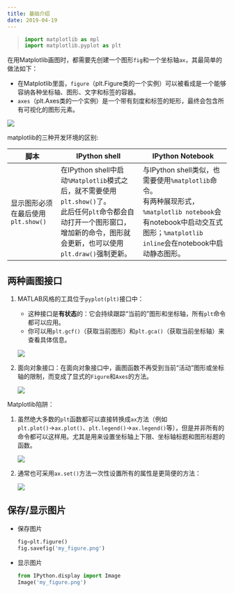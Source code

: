 ```yaml
---
title: 基础介绍
date: 2019-04-19
---
```


> ```python
> import matplotlib as mpl
> import matplotlib.pyplot as plt
> ```

在用Matplotlib画图时，都需要先创建一个图形`fig`和一个坐标轴`ax`，其最简单的做法如下：

- 在Matplotlib里面，`figure`（plt.Figure类的一个实例）可以被看成是一个能够容纳各种坐标轴、图形、文字和标签的容器。
- `axes`（plt.Axes类的一个实例）是一个带有刻度和标签的矩形，最终会包含所有可视化的图形元素。       

![](https://chua-n.gitee.io/figure-bed/notebook/Python/483.png)

matplotlib的三种开发环境的区别:

| 脚本                               | IPython shell                                                | IPython Notebook                                             |
| ---------------------------------- | ------------------------------------------------------------ | ------------------------------------------------------------ |
| 显示图形必须在最后使用`plt.show()` | 在IPython shell中启动`%Matplotlib`模式之后，就不需要使用`plt.show()`了。<br />此后任何`plt`命令都会自动打开一个图形窗口，增加新的命令，图形就会更新，也可以使用`plt.draw()`强制更新。 | 与IPython shell类似，也需要使用`%matplotlib`命令。<br />有两种展现形式，`%matplotlib notebook`会有notebook中启动交互式图形；`%matplotlib inline`会在notebook中启动静态图形。 |

## 两种画图接口

1. MATLAB风格的工具位于`pyplot(plt)`接口中：

    - 这种接口是**有状态**的：它会持续跟踪“当前的”图形和坐标轴，所有`plt`命令都可以应用。
    - 你可以用`plt.gcf()`（获取当前图形）和`plt.gca()`（获取当前坐标轴）来查看具体信息。

    ![](https://chua-n.gitee.io/figure-bed/notebook/Python/484.png)

2. 面向对象接口：在面向对象接口中，画图函数不再受到当前“活动”图形或坐标轴的限制，而变成了显式的`Figure`和`Axes`的方法。

    ![](https://chua-n.gitee.io/figure-bed/notebook/Python/485.png)

Matplotlib陷阱：

1. 虽然绝大多数的`plt`函数都可以直接转换成`ax`方法（例如`plt.plot()`→`ax.plot()`、`plt.legend()`→`ax.legend()`等），但是并非所有的命令都可以这样用。尤其是用来设置坐标轴上下限、坐标轴标题和图形标题的函数。

    ![](https://chua-n.gitee.io/figure-bed/notebook/Python/486.png)

2. 通常也可采用`ax.set()`方法一次性设置所有的属性是更简便的方法：

    ![](https://chua-n.gitee.io/figure-bed/notebook/Python/487.png)

## 保存/显示图片

- 保存图片

    ```python
    fig=plt.figure()
    fig.savefig('my_figure.png')
    ```

- 显示图片

    ```python
    from IPython.display import Image
    Image('my_figure.png')
    ```

